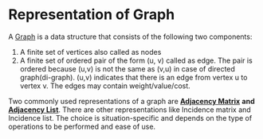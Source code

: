# Representation of Graph

A [Graph](../) is a data structure that consists of the following two components:

1. A finite set of vertices also called as nodes
2. A finite set of ordered pair of the form \(u, v\) called as edge. The pair is ordered because \(u,v\) is not the same as \(v,u\) in case of directed graph\(di-graph\). \(u,v\) indicates that there is an edge from vertex u to vertex v. The edges may contain weight/value/cost.

Two commonly used representations of a graph are [**Adjacency Matrix**](adjacency-matrix-representation.md) **and** [**Adjacency List**](adjacency-list-representation.md). There are other representations like Incidence matrix and Incidence list. The choice is situation-specific and depends on the type of operations to be performed and ease of use.

 

